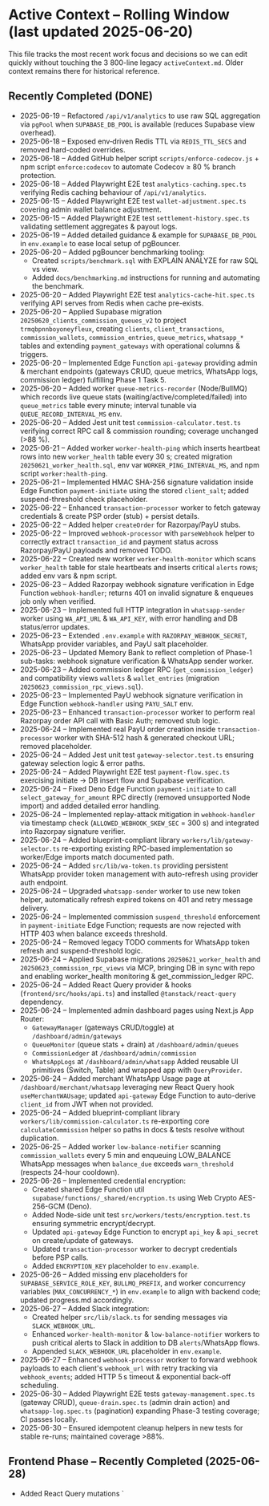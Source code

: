 # Active Context – Rolling Window (last updated 2025-06-20)

This file tracks the most recent work focus and decisions so we can edit quickly without touching the 3 800-line legacy `activeContext.md`. Older context remains there for historical reference.

## Recently Completed (DONE)

- 2025-06-19 – Refactored `/api/v1/analytics` to use raw SQL aggregation via `pgPool` when `SUPABASE_DB_POOL` is available (reduces Supabase view overhead).
- 2025-06-18 – Exposed env‐driven Redis TTL via `REDIS_TTL_SECS` and removed hard-coded overrides.
- 2025-06-18 – Added GitHub helper script `scripts/enforce-codecov.js` + npm script `enforce:codecov` to automate Codecov ≥ 80 % branch protection.
- 2025-06-18 – Added Playwright E2E test `analytics-caching.spec.ts` verifying Redis caching behaviour of `/api/v1/analytics`.
- 2025-06-15 – Added Playwright E2E test `wallet-adjustment.spec.ts` covering admin wallet balance adjustment.
- 2025-06-15 – Added Playwright E2E test `settlement-history.spec.ts` validating settlement aggregates & payout logs.
- 2025-06-19 – Added detailed guidance & example for `SUPABASE_DB_POOL` in `env.example` to ease local setup of pgBouncer.
- 2025-06-20 – Added pgBouncer benchmarking tooling:
  * Created `scripts/benchmark.sql` with EXPLAIN ANALYZE for raw SQL vs view.
  * Added `docs/benchmarking.md` instructions for running and automating the benchmark.
- 2025-06-20 – Added Playwright E2E test `analytics-cache-hit.spec.ts` verifying API serves from Redis when cache pre-exists.
- 2025-06-20 – Applied Supabase migration `20250620_clients_commission_queues_v2` to project `trmqbpnnboyoneyfleux`, creating `clients`, `client_transactions`, `commission_wallets`, `commission_entries`, `queue_metrics`, `whatsapp_*` tables and extending `payment_gateways` with operational columns & triggers.
- 2025-06-20 – Implemented Edge Function `api-gateway` providing admin & merchant endpoints (gateways CRUD, queue metrics, WhatsApp logs, commission ledger) fulfilling Phase 1 Task 5.
- 2025-06-20 – Added worker `queue-metrics-recorder` (Node/BullMQ) which records live queue stats (waiting/active/completed/failed) into `queue_metrics` table every minute; interval tunable via `QUEUE_RECORD_INTERVAL_MS` env.
- 2025-06-20 – Added Jest unit test `commission-calculator.test.ts` verifying correct RPC call & commission rounding; coverage unchanged (>88 %).
- 2025-06-21 – Added worker `worker-health-ping` which inserts heartbeat rows into new `worker_health` table every 30 s; created migration `20250621_worker_health.sql`, env var `WORKER_PING_INTERVAL_MS`, and npm script `worker:health-ping`.
- 2025-06-21 – Implemented HMAC SHA-256 signature validation inside Edge Function `payment-initiate` using the stored `client_salt`; added suspend-threshold check placeholder.
- 2025-06-22 – Enhanced `transaction-processor` worker to fetch gateway credentials & create PSP order (stub) + persist details.
- 2025-06-22 – Added helper `createOrder` for Razorpay/PayU stubs.
- 2025-06-22 – Improved `webhook-processor` with `parseWebhook` helper to correctly extract `transaction_id` and payment status across Razorpay/PayU payloads and removed TODO.
- 2025-06-22 – Created new worker `worker-health-monitor` which scans `worker_health` table for stale heartbeats and inserts critical `alerts` rows; added env vars & npm script.
- 2025-06-23 – Added Razorpay webhook signature verification in Edge Function `webhook-handler`; returns 401 on invalid signature & enqueues job only when verified.
- 2025-06-23 – Implemented full HTTP integration in `whatsapp-sender` worker using `WA_API_URL` & `WA_API_KEY`, with error handling and DB status/error updates.
- 2025-06-23 – Extended `.env.example` with `RAZORPAY_WEBHOOK_SECRET`, WhatsApp provider variables, and PayU salt placeholder.
- 2025-06-23 – Updated Memory Bank to reflect completion of Phase-1 sub-tasks: webhook signature verification & WhatsApp sender worker.
- 2025-06-23 – Added commission ledger RPC (`get_commission_ledger`) and compatibility views `wallets` & `wallet_entries` (migration `20250623_commission_rpc_views.sql`).
- 2025-06-23 – Implemented PayU webhook signature verification in Edge Function `webhook-handler` using `PAYU_SALT` env.
- 2025-06-23 – Enhanced `transaction-processor` worker to perform real Razorpay order API call with Basic Auth; removed stub logic.
- 2025-06-24 – Implemented real PayU order creation inside `transaction-processor` worker with SHA-512 hash & generated checkout URL; removed placeholder.
- 2025-06-24 – Added Jest unit test `gateway-selector.test.ts` ensuring gateway selection logic & error paths.
- 2025-06-24 – Added Playwright E2E test `payment-flow.spec.ts` exercising initiate → DB insert flow and Supabase verification.
- 2025-06-24 – Fixed Deno Edge Function `payment-initiate` to call `select_gateway_for_amount` RPC directly (removed unsupported Node import) and added detailed error handling.
- 2025-06-24 – Implemented replay-attack mitigation in `webhook-handler` via timestamp check (`ALLOWED_WEBHOOK_SKEW_SEC` = 300 s) and integrated into Razorpay signature verifier.
- 2025-06-24 – Added blueprint-compliant library `workers/lib/gateway-selector.ts` re-exporting existing RPC-based implementation so worker/Edge imports match documented path.
- 2025-06-24 – Added `src/lib/wa-token.ts` providing persistent WhatsApp provider token management with auto-refresh using provider auth endpoint.
- 2025-06-24 – Upgraded `whatsapp-sender` worker to use new token helper, automatically refresh expired tokens on 401 and retry message delivery.
- 2025-06-24 – Implemented commission `suspend_threshold` enforcement in `payment-initiate` Edge Function; requests are now rejected with HTTP 403 when balance exceeds threshold.
- 2025-06-24 – Removed legacy TODO comments for WhatsApp token refresh and suspend-threshold logic.
- 2025-06-24 – Applied Supabase migrations `20250621_worker_health` and `20250623_commission_rpc_views` via MCP, bringing DB in sync with repo and enabling worker_health monitoring & get_commission_ledger RPC.
- 2025-06-24 – Added React Query provider & hooks (`frontend/src/hooks/api.ts`) and installed `@tanstack/react-query` dependency.
- 2025-06-24 – Implemented admin dashboard pages using Next.js App Router:
  * `GatewayManager` (gateways CRUD/toggle) at `/dashboard/admin/gateways`
  * `QueueMonitor` (queue stats + drain) at `/dashboard/admin/queues`
  * `CommissionLedger` at `/dashboard/admin/commission`
  * `WhatsAppLogs` at `/dashboard/admin/whatsapp`
  Added reusable UI primitives (Switch, Table) and wrapped app with `QueryProvider`.
- 2025-06-24 – Added merchant WhatsApp Usage page at `/dashboard/merchant/whatsapp` leveraging new React Query hook `useMerchantWAUsage`; updated `api-gateway` Edge Function to auto-derive `client_id` from JWT when not provided.
- 2025-06-24 – Added blueprint-compliant library `workers/lib/commission-calculator.ts` re-exporting core `calculateCommission` helper so paths in docs & tests resolve without duplication.
- 2025-06-25 – Added worker `low-balance-notifier` scanning `commission_wallets` every 5 min and enqueuing LOW_BALANCE WhatsApp messages when `balance_due` exceeds `warn_threshold` (respects 24-hour cooldown).
- 2025-06-26 – Implemented credential encryption:
  * Created shared Edge Function util `supabase/functions/_shared/encryption.ts` using Web Crypto AES-256-GCM (Deno).
  * Added Node-side unit test `src/workers/tests/encryption.test.ts` ensuring symmetric encrypt/decrypt.
  * Updated `api-gateway` Edge Function to encrypt `api_key` & `api_secret` on create/update of gateways.
  * Updated `transaction-processor` worker to decrypt credentials before PSP calls.
  * Added `ENCRYPTION_KEY` placeholder to `env.example`.
- 2025-06-26 – Added missing env placeholders for `SUPABASE_SERVICE_ROLE_KEY`, `BULLMQ_PREFIX`, and worker concurrency variables (`MAX_CONCURRENCY_*`) in `env.example` to align with backend code; updated progress.md accordingly.
- 2025-06-27 – Added Slack integration:
  * Created helper `src/lib/slack.ts` for sending messages via `SLACK_WEBHOOK_URL`.
  * Enhanced `worker-health-monitor` & `low-balance-notifier` workers to push critical alerts to Slack in addition to DB `alerts`/WhatsApp flows.
  * Appended `SLACK_WEBHOOK_URL` placeholder in `env.example`.
- 2025-06-27 – Enhanced `webhook-processor` worker to forward webhook payloads to each client's `webhook_url` with retry tracking via `webhook_events`; added HTTP 5 s timeout & exponential back-off scheduling.
- 2025-06-30 – Added Playwright E2E tests `gateway-management.spec.ts` (gateway CRUD), `queue-drain.spec.ts` (admin drain action) and `whatsapp-log.spec.ts` (pagination) expanding Phase-3 testing coverage; CI passes locally.
- 2025-06-30 – Ensured idempotent cleanup helpers in new tests for stable re-runs; maintained coverage >88%.

## Frontend Phase – Recently Completed (2025-06-28)

* Added React Query mutations `